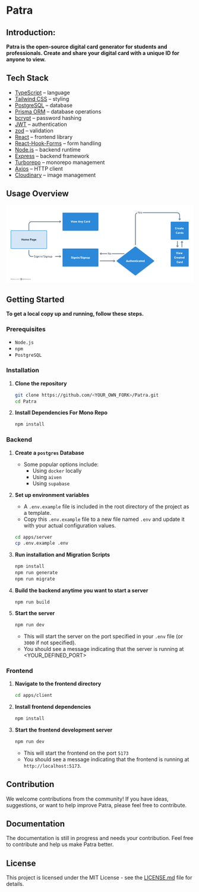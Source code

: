 # Patra

## Introduction:

**Patra is the open-source digital card generator for students and professionals. Create and share your digital card with a unique ID for anyone to view.**


## Tech Stack

- [TypeScript](https://www.typescriptlang.org/) – language
- [Tailwind CSS](https://tailwindcss.com/) – styling
- [PostgreSQL](https://www.postgresql.org/) – database
- [Prisma ORM](https://www.prisma.io/) – database operations
- [bcrypt](https://www.npmjs.com/package/bcrypt) – password hashing
- [JWT](https://jwt.io/) – authentication
- [zod](https://zod.dev/) – validation
- [React](https://reactjs.org/) – frontend library
- [React-Hook-Forms](https://react-hook-form.com/) – form handling
- [Node.js](https://nodejs.org/) – backend runtime
- [Express](https://expressjs.com/) – backend framework
- [Turborepo](https://turborepo.org/) – monorepo management
- [Axios](https://axios-http.com/) – HTTP client
- [Cloudinary](https://cloudinary.com/) – image management

## Usage Overview

![How The Patra Works](./assets/Patra-WorkFlow.png)


## Getting Started

**To get a local copy up and running, follow these steps.**

### Prerequisites 

- `Node.js`
- `npm`
- `PostgreSQL`


### Installation

1. **Clone the repository**
    ```bash
    git clone https://github.com/<YOUR_OWN_FORK>/Patra.git
    cd Patra
    ```

2. **Install Dependencies For Mono Repo**
    ```bash
    npm install
    ```

### Backend

1. **Create a `postgres` Database**
     - Some popular options include:
        - Using `docker` locally
        - Using `aiven`
        - Using `supabase`

2. **Set up environment variables**
   - A `.env.example` file is included in the root directory of the project as a template. 
   - Copy this `.env.example` file to a new file named `.env` and update it with your actual configuration values.
   ```bash
   cd apps/server
   cp .env.example .env
   ```   

3. **Run installation and Migration Scripts**
    ```bash
    npm install
    npm run generate
    npm run migrate
    ```

4. **Build the backend anytime you want to start a server**
    ```
    npm run build
    ```

4. **Start the server**
   ```bash
   npm run dev
   ```
   
   - This will start the server on the port specified in your `.env` file (or `3000` if not specified). 
   - You should see a message indicating that the server is running at <YOUR_DEFINED_PORT>

### Frontend

1. **Navigate to the frontend directory**
    ```bash
    cd apps/client
    ```

2. **Install frontend dependencies**
    ```bash
    npm install
    ```

4. **Start the frontend development server**
    ```bash
    npm run dev
    ```
   - This will start the frontend on the port `5173`
   - You should see a message indicating that the frontend is 
   running at `http://localhost:5173`.


## Contribution

We welcome contributions from the community! If you have ideas, suggestions, or want to help improve Patra, please feel free to contribute.


## Documentation

The documentation is still in progress and needs your contribution. Feel free to contribute and help us make Patra better. 


## License
This project is licensed under the MIT License - see the [LICENSE.md](./LICENSE) file for details.